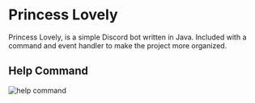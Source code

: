 # Princess Lovely
Princess Lovely, is a simple Discord bot written in Java. Included with a command and event handler to make the project more organized.

## Help Command
![help command](https://cdn.discordapp.com/attachments/873441703330185250/907278351620771870/Screenshot_2021-11-08_223958.png)
